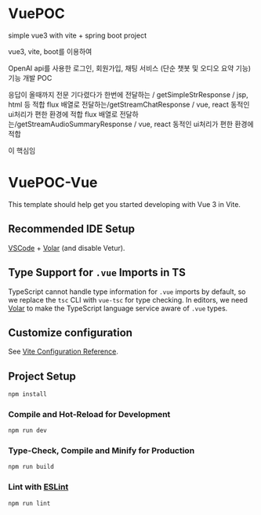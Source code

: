 # VuePOC
simple vue3 with vite + spring boot project

vue3, vite, boot를 이용하여

OpenAI api를 사용한 
로그인, 회원가입, 채팅 서비스 (단순 챗봇 및 오디오 요약 기능) 기능 개발 POC

응답이 올때까지 전문 기다렸다가 한번에 전달하는 / getSimpleStrResponse   / jsp, html 등 적합
flux 배열로 전달하는/getStreamChatResponse                            / vue, react 동적인 ui처리가 편한 환경에 적합
flux 배열로 전달하는/getStreamAudioSummaryResponse                    / vue, react 동적인 ui처리가 편한 환경에 적합

이 핵심임






# VuePOC-Vue

This template should help get you started developing with Vue 3 in Vite.

## Recommended IDE Setup

[VSCode](https://code.visualstudio.com/) + [Volar](https://marketplace.visualstudio.com/items?itemName=Vue.volar) (and disable Vetur).

## Type Support for `.vue` Imports in TS

TypeScript cannot handle type information for `.vue` imports by default, so we replace the `tsc` CLI with `vue-tsc` for type checking. In editors, we need [Volar](https://marketplace.visualstudio.com/items?itemName=Vue.volar) to make the TypeScript language service aware of `.vue` types.

## Customize configuration

See [Vite Configuration Reference](https://vite.dev/config/).

## Project Setup

```sh
npm install
```

### Compile and Hot-Reload for Development

```sh
npm run dev
```

### Type-Check, Compile and Minify for Production

```sh
npm run build
```

### Lint with [ESLint](https://eslint.org/)

```sh
npm run lint
```
